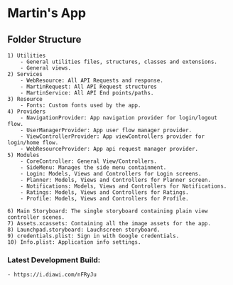 # Martin's App
## Folder Structure

    1) Utilities
        - General utilities files, structures, classes and extensions.
        - General views.
    2) Services
        - WebResource: All API Requests and response. 
        - MartinRequest: All API Request structures
        - MartinService: All API End points/paths.
    3) Resource
        - Fonts: Custom fonts used by the app. 
    4) Providers
        - NavigationProvider: App navigation provider for login/logout flow.
        - UserManagerProvider: App user flow manager provider.
        - ViewControllerProvider: App viewControllers provider for login/home flow.
        - WebResourceProvider: App api request manager provider.
    5) Modules
        - CoreController: General View/Controllers.
        - SideMenu: Manages the side menu containment.
        - Login: Models, Views and Controllers for Login screens.
        - Planner: Models, Views and Controllers for Planner screen.
        - Notifications: Models, Views and Controllers for Notifications.
        - Ratings: Models, Views and Controllers for Ratings.
        - Profile: Models, Views and Controllers for Profile.
    
    6) Main Storyboard: The single storyboard containing plain view controller scenes.
    7) Assets.xcassets: Containing all the image assets for the app.
    8) Launchpad.storyboard: Lauchscreen storyboard.
    9) credentials.plist: Sign in with Google credentials.
    10) Info.plist: Application info settings.

### Latest Development Build:
    - https://i.diawi.com/nFRyJu
    
